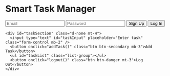 <!DOCTYPE html>
<html>
<head>
  <title>Smart Task Manager</title>
  <link rel="stylesheet" href="https://cdn.jsdelivr.net/npm/bootstrap@5.3.0/dist/css/bootstrap.min.css" />
  <link rel="stylesheet" href="style.css" />
</head>
<body>
  <div class="container mt-5">
    <h1 class="text-center mb-4">Smart Task Manager</h1>
    <div id="authSection">
      <input type="email" id="email" placeholder="Email" class="form-control mb-2" />
      <input type="password" id="password" placeholder="Password" class="form-control mb-2" />
      <button onclick="signUp()" class="btn btn-primary me-2">Sign Up</button>
      <button onclick="login()" class="btn btn-success">Log In</button>
    </div>

    <div id="taskSection" class="d-none mt-4">
      <input type="text" id="taskInput" placeholder="Enter task" class="form-control mb-2" />
      <button onclick="addTask()" class="btn btn-secondary mb-3">Add Task</button>
      <ul id="taskList" class="list-group"></ul>
      <button onclick="logout()" class="btn btn-danger mt-3">Log Out</button>
    </div>
  </div>

  <!-- Firebase -->
  <script src="https://www.gstatic.com/firebasejs/8.6.8/firebase-app.js"></script>
  <script src="https://www.gstatic.com/firebasejs/8.6.8/firebase-auth.js"></script>
  <script src="https://www.gstatic.com/firebasejs/8.6.8/firebase-database.js"></script>
  <script src="script.js"></script>
</body>
</html>
